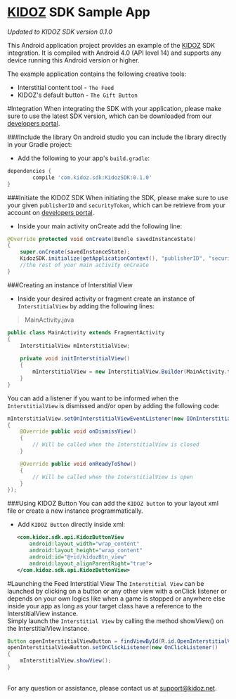 [KIDOZ](http://www.kidoz.net) SDK Sample App
=================================

*Updated to KIDOZ SDK version 0.1.0* 

This Android application project provides an example of the [KIDOZ](http://www.kidoz.net) SDK integration.
It is compiled with Android 4.0 (API level 14) and supports any device running this Android version or higher.

The example application contains the following creative tools:
* Interstitial content tool - ```The Feed```
* KIDOZ's default button - ```The Gift Button```

#Integration
When integrating the SDK with your application, please make sure to use the latest SDK version, which can be downloaded from our [developers portal](http://www.kidoz.net).

###Include the library
On android studio you can include the library directly in your Gradle project:

 - 	Add the following to your app's `build.gradle`:
```gradle
dependencies {
	    compile 'com.kidoz.sdk:KidozSDK:0.1.0'
}
``` 

###Initiate the KIDOZ SDK
When initiating the SDK, please make sure to use your given `publisherID` and `securityToken`, which can be retrieve from your account on [developers portal](http://www.kidoz.net).

 - 	Inside your main activity onCreate add the following line:
```java
@Override protected void onCreate(Bundle savedInstanceState)
{
	super.onCreate(savedInstanceState);
	KidozSDK.initialize(getApplicationContext(), "publisherID", "securityToken");
	//the rest of your main activity onCreate
}
```

###Creating an instance of Interstitial View
 - 	Inside your desired activity or fragment create an instance of `InterstitialView` by adding the following lines:

> MainActivity.java

```java
public class MainActivity extends FragmentActivity
{
	InterstitialView mInterstitialView;
	
	private void initInterstitialView()
	{
		mInterstitialView = new InterstitialView.Builder(MainActivity.this, getSupportFragmentManager()).build();
	}
}
```	

You can add a listener if you want to be informed when the `InterstitialView` is dismissed and/or open by adding the following code:

```java
mInterstitialView.setOnInterstitialViewEventListener(new IOnInterstitialViewEventListener()
{
	@Override public void onDismissView()
	{
		// Will be called when the InterstitialView is closed
	}

	@Override public void onReadyToShow()
	{
		// Will be called when the InterstitialView is open
	}
});
```

###Using KIDOZ Button
You can add the ```KIDOZ button``` to your layout xml file or create a new instance programmatically.

 - 	Add ```KIDOZ Button``` directly inside xml:
 
 ```xml
	<com.kidoz.sdk.api.KidozButtonView
		android:layout_width="wrap_content"
		android:layout_height="wrap_content"
		android:id="@+id/kidozBtn_view"
		android:layout_alignParentRight="true">
	</com.kidoz.sdk.api.KidozButtonView>
```


#Launching the Feed Interstitial View
The ```Interstitial View``` can be launched by clicking on a button or any other view with a onClick listener or depends on your own logics like when a game is stopped or anywhere else inside your app as long as your target class have a reference to the InterstitialView instance.
</br>
Simply launch the ```Interstitial View``` by calling the method showView() on the InterstitialView instance.
```java
Button openInterstitialViewButton = findViewById(R.id.OpenInterstitialViewButton);
openInterstitialViewButton.setOnClickListener(new OnClickListener()
{
	mInterstitialView.showView();
}
```







</br>For any question or assistance, please contact us at support@kidoz.net.
